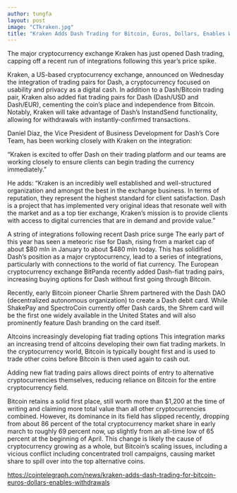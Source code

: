 ```yaml
---
author: tungfa
layout: post
image: "CTkraken.jpg"
title: "Kraken Adds Dash Trading for Bitcoin, Euros, Dollars, Enables Withdrawals"
---
```

The major cryptocurrency exchange Kraken has just opened Dash trading, capping off a recent run of integrations following this year’s price spike.

Kraken, a US-based cryptocurrency exchange, announced on Wednesday the integration of trading pairs for Dash, a cryptocurrency focused on usability and privacy as a digital cash. In addition to a Dash/Bitcoin trading pair, Kraken also added fiat trading pairs for Dash (Dash/USD and Dash/EUR), cementing the coin’s place and independence from Bitcoin. Notably, Kraken will take advantage of Dash’s InstandSend functionality, allowing for withdrawals with instantly-confirmed transactions.

Daniel Diaz, the Vice President of Business Development for Dash’s Core Team, has been working closely with Kraken on the integration:

“Kraken is excited to offer Dash on their trading platform and our teams are working closely to ensure clients can begin trading the currency immediately.”

He adds: “Kraken is an incredibly well established and well-structured organization and amongst the best in the exchange business. In terms of reputation, they represent the highest standard for client satisfaction. Dash is a project that has implemented very original ideas that resonate well with the market and as a top tier exchange, Kraken’s mission is to provide clients with access to digital currencies that are in demand and provide value.”

A string of integrations following recent Dash price surge
The early part of this year has seen a meteoric rise for Dash, rising from a market cap of about $80 mln in January to about $480 mln today. This has solidified Dash’s position as a major cryptocurrency, lead to a series of integrations, particularly with connections to the world of fiat currency. The European cryptocurrency exchange BitPanda recently added Dash-fiat trading pairs, increasing buying options for Dash without first going through Bitcoin.

Recently, early Bitcoin pioneer Charlie Shrem partnered with the Dash DAO (decentralized autonomous organization) to create a Dash debit card. While ShakePay and SpectroCoin currently offer Dash cards, the Shrem card will be the first one widely available in the United States and will also prominently feature Dash branding on the card itself.

Altcoins increasingly developing fiat trading options
This integration marks an increasing trend of altcoins developing their own fiat trading markets. In the cryptocurrency world, Bitcoin is typically bought first and is used to trade other coins before Bitcoin is then used again to cash out.

Adding new fiat trading pairs allows direct points of entry to alternative cryptocurrencies themselves, reducing reliance on Bitcoin for the entire cryptocurrency field.

Bitcoin retains a solid first place, still worth more than $1,200 at the time of writing and claiming more total value than all other cryptocurrencies combined. However, its dominance in its field has slipped recently, dropping from about 86 percent of the total cryptocurrency market share in early march to roughly 69 percent now, up slightly from an all-time low of 65 percent at the beginning of April. This change is likely the cause of cryptocurrency growing as a whole, but Bitcoin’s scaling issues, including a vicious conflict including concentrated troll campaigns, causing market share to spill over into the top alternative coins.

<https://cointelegraph.com/news/kraken-adds-dash-trading-for-bitcoin-euros-dollars-enables-withdrawals>
